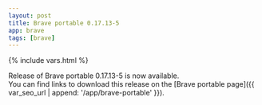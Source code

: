 ```yaml
---
layout: post
title: Brave portable 0.17.13-5
app: brave
tags: [brave]
---
```

{% include vars.html %}

Release of Brave portable 0.17.13-5 is now available.<br />
You can find links to download this release on the [Brave portable page]({{ var_seo_url | append: '/app/brave-portable' }}).
